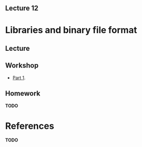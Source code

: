 Lecture 12
---

# Libraries and binary file format

## Lecture

<!---
Slides ([PDF](CA_Lecture_01.pdf), [PPTX](CA_Lecture_01.pptx)).

Outline:
-->
## Workshop

* [Part 1](libs.md).

## Homework

__TODO__

# References

__TODO__
